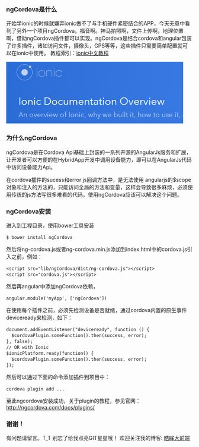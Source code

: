### ngCordova是什么
开始学ionic的时候就嫌弃ionic做不了与手机硬件紧密结合的APP，今天无意中看到了另外一个项目ngCordova，福音啊。神马拍照啊，文件上传啊，地理位置啊，借助ngCordova插件都可以实现。ngCordova是结合cordova和angular包装了许多插件，诸如访问文件，摄像头，GPS等等，这些插件只需要简单配置就可以在ionic中使用。
教程索引：[ionic中文教程](/README.md)
<!--more-->
![](/assets/ionic.png)

### 为什么ngCordova
ngCordova是在Cordova Api基础上封装的一系列开源的AngularJs服务和扩展，让开发者可以方便的在HybridApp开发中调用设备能力，即可以在AngularJs代码中访问设备能力Api。

在cordova插件的sucess和error js回调方法中，是无法使用 angularjs的$scope对象和注入的方法的，只能访问全局的方法和变量，这样会导致很多麻烦，必须使用传统的js方法写很多难看的代码。使用ngCordova应该可以解决这个问题。

### ngCordova安装
进入到工程目录，使用bower工具安装
```
$ bower install ngCordova
```
然后将ng-cordova.js或者ng-cordova.min.js添加到index.html中的cordova.js引入之前，例如：
```
<script src="lib/ngCordova/dist/ng-cordova.js"></script>
<script src="cordova.js"></script>
```
然后再angular中添加ngCordova依赖，
```
angular.module('myApp', ['ngCordova'])
```
在使用每个插件之前，必须先检测设备是否就绪，通过cordova内置的原生事件deviceready来检测，如下：

```
document.addEventListener("deviceready", function () {
  $cordovaPlugin.someFunction().then(success, error);
}, false);
// OR with Ionic
$ionicPlatform.ready(function() {
  $cordovaPlugin.someFunction().then(success, error);
});
```
然后可以通过下面的命令添加插件到项目中：

```
cordova plugin add ...
```
至此ngcordova安装成功，关于plugin的教程，参见官网：
http://ngcordova.com/docs/plugins/

### 谢谢！
有问题请留言。T_T  别忘了给我点亮GIT星星哦！
欢迎关注我的博客: [皓眸大前端](http://www.haomou.net/)

